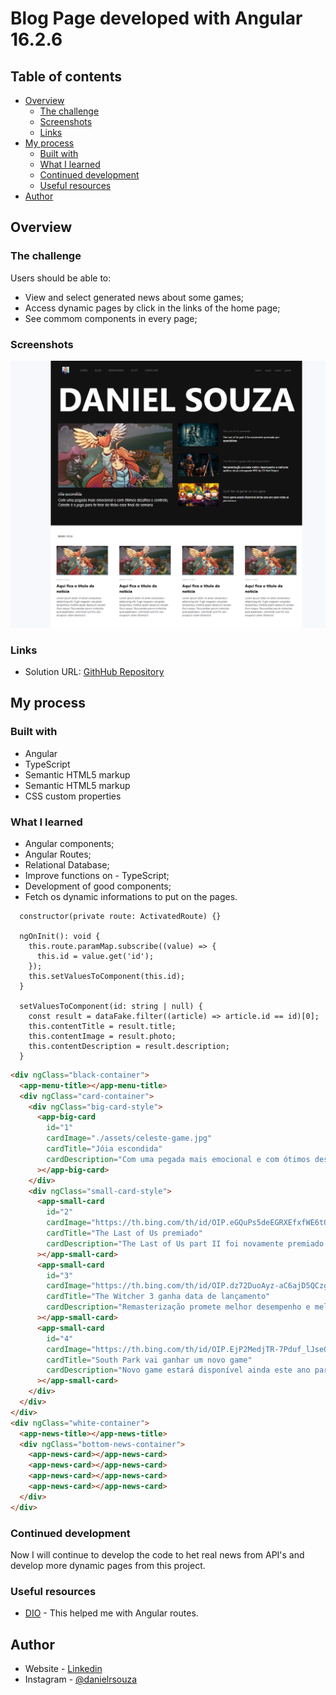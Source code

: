 # Blog Page developed with Angular 16.2.6

## Table of contents

- [Overview](#overview)
  - [The challenge](#the-challenge)
  - [Screenshots](#screenshots)
  - [Links](#links)
- [My process](#my-process)
  - [Built with](#built-with)
  - [What I learned](#what-i-learned)
  - [Continued development](#continued-development)
  - [Useful resources](#useful-resources)
- [Author](#author)

## Overview

### The challenge

Users should be able to:

- View and select generated news about some games;
- Access dynamic pages by click in the links of the home page;
- See commom components in every page;

### Screenshots

![](src/assets/images/Screenshot_1.png)

### Links

- Solution URL: [GithHub Repository](https://github.com/danielrsouza10/angular-blog)

## My process

### Built with

- Angular
- TypeScript
- Semantic HTML5 markup
- Semantic HTML5 markup
- CSS custom properties

### What I learned

- Angular components;
- Angular Routes;
- Relational Database;
- Improve functions on - TypeScript;
- Development of good components;
- Fetch os dynamic informations to put on the pages.

```Ts
  constructor(private route: ActivatedRoute) {}

  ngOnInit(): void {
    this.route.paramMap.subscribe((value) => {
      this.id = value.get('id');
    });
    this.setValuesToComponent(this.id);
  }

  setValuesToComponent(id: string | null) {
    const result = dataFake.filter((article) => article.id == id)[0];
    this.contentTitle = result.title;
    this.contentImage = result.photo;
    this.contentDescription = result.description;
  }
```

```Html
<div ngClass="black-container">
  <app-menu-title></app-menu-title>
  <div ngClass="card-container">
    <div ngClass="big-card-style">
      <app-big-card
        id="1"
        cardImage="./assets/celeste-game.jpg"
        cardTitle="Jóia escondida"
        cardDescription="Com uma pegada mais emocional e com ótimos desafios e controle, Celeste é o jogo para te tirar do tédio esse final de semana"
      ></app-big-card>
    </div>
    <div ngClass="small-card-style">
      <app-small-card
        id="2"
        cardImage="https://th.bing.com/th/id/OIP.eGQuPs5deEGRXEfxfWE6tQHaEK?w=317&h=180&c=7&r=0&o=5&dpr=1.5&pid=1.7"
        cardTitle="The Last of Us premiado"
        cardDescription="The Last of Us part II foi novamente premiado por especialistas"
      ></app-small-card>
      <app-small-card
        id="3"
        cardImage="https://th.bing.com/th/id/OIP.dz72DuoAyz-aC6ajD5QCzgHaEK?pid=ImgDet&rs=1"
        cardTitle="The Witcher 3 ganha data de lançamento"
        cardDescription="Remasterização promete melhor desempenho e melhores gráficos do já consagrado RPG da CD Red Project"
      ></app-small-card>
      <app-small-card
        id="4"
        cardImage="https://th.bing.com/th/id/OIP.EjP2MedjTR-7Pduf_lJseQHaEK?pid=ImgDet&rs=1"
        cardTitle="South Park vai ganhar um novo game"
        cardDescription="Novo game estará disponível ainda este ano para todas as plataformas"
      ></app-small-card>
    </div>
  </div>
</div>
<div ngClass="white-container">
  <app-news-title></app-news-title>
  <div ngClass="bottom-news-container">
    <app-news-card></app-news-card>
    <app-news-card></app-news-card>
    <app-news-card></app-news-card>
    <app-news-card></app-news-card>
  </div>
</div>

```

### Continued development

Now I will continue to develop the code to het real news from API's and develop more dynamic pages from this project.

### Useful resources

- [DIO](https://www.dio.me/) - This helped me with Angular routes.

## Author

- Website - [Linkedin](https://www.linkedin.com/in/danielrsouza/)
- Instagram - [@danielrsouza](https://www.instagram.com/danielrsouza)
